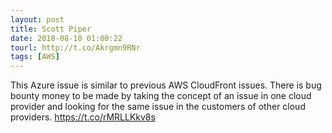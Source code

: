 ```yaml
---
layout: post
title: Scott Piper
date: 2018-08-10 01:00:22
tourl: http://t.co/Akrgmn9RNr
tags: [AWS]
---
```

This Azure issue is similar to previous AWS CloudFront issues. There is bug bounty money to be made by taking the concept of an issue in one cloud provider and looking for the same issue in the customers of other cloud providers. https://t.co/rMRLLKkv8s
